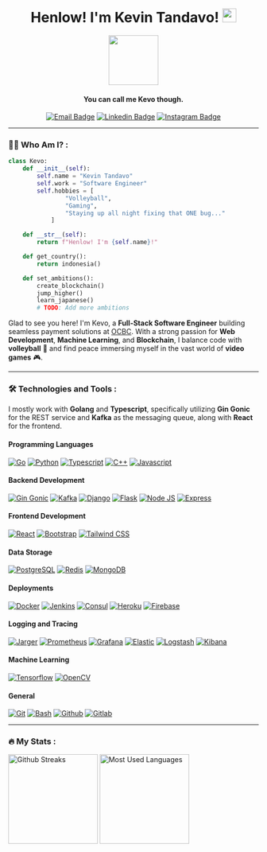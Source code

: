 <div id="header" align="center">
  <h1 align="center">Henlow! I'm Kevin Tandavo! <img src="https://media.giphy.com/media/hvRJCLFzcasrR4ia7z/giphy.gif" width="28px" height="28px"> </h1>
  <img src="https://media.giphy.com/media/lRLzrbhmh5pFf4jOga/giphy.gif" width="100"/>
  <h4 align="center">You can call me Kevo though.</h4>
  <div id="badges">
    <a href="https://mail.google.com/mail/?view=cm&fs=1&to=kevo211001@gmail.com&su=SUBJECT&body=BODY"><img src="https://img.shields.io/badge/kevo211001@gmail.com-critical?style=for-the-badge&logo=gmail&logoColor=white" alt="Email Badge"/></a>
    <a href="https://www.linkedin.com/in/kevin-tandavo/"><img src="https://img.shields.io/badge/LinkedIn-0077B5?style=for-the-badge&logo=linkedin&logoColor=white" alt="Linkedin Badge"/></a>
    <a href="https://www.instagram.com/kevintandavo/"><img src="https://img.shields.io/badge/Instagram-E4405F?style=for-the-badge&logo=instagram&logoColor=white" alt="Instagram Badge"/></a>
  </div>
</div>

---

### :man_technologist: Who Am I? : 
```python
class Kevo:
    def __init__(self):
        self.name = "Kevin Tandavo"
        self.work = "Software Engineer"
        self.hobbies = [
                "Volleyball",
                "Gaming",
                "Staying up all night fixing that ONE bug..."
            ]

    def __str__(self):
        return f"Henlow! I'm {self.name}!"

    def get_country():
        return indonesia()

    def set_ambitions():
        create_blockchain()
        jump_higher()
        learn_japanese()
        # TODO: Add more ambitions 
```
Glad to see you here! I'm Kevo, a **Full-Stack Software Engineer** building seamless payment solutions at [OCBC](https://www.ocbc.id/). With a strong passion for **Web Development**, **Machine Learning**, and **Blockchain**, I balance code with **volleyball** 🏐 and find peace immersing myself in the vast world of **video games** 🎮. 

---

### :hammer_and_wrench: Technologies and Tools :
I mostly work with **Golang** and **Typescript**, specifically utilizing **Gin Gonic** for the REST service and **Kafka** as the messaging queue, along with **React** for the frontend.

#### Programming Languages
<div> 
  <a href="https://go.dev"><img src="https://img.shields.io/badge/Go-00ADD8?style=for-the-badge&labelColor=ffffff&logoColor=00ADD8&logo=go" alt="Go"/></a>
  <a href="https://www.python.org"><img src="https://img.shields.io/badge/Python-3776AB?style=for-the-badge&labelColor=ffffff&logoColor=3776AB&logo=python" alt="Python"/></a>
  <a href="https://www.typescriptlang.org"><img src="https://img.shields.io/badge/TypeScript-3178C6?style=for-the-badge&labelColor=ffffff&logoColor=3178C6&logo=typescript" alt="Typescript"/></a>
  <a href="https://www.w3schools.com/cpp"><img src="https://img.shields.io/badge/C++-00599C?style=for-the-badge&labelColor=ffffff&logoColor=6295cb&logo=cplusplus" alt="C++"/></a>
  <a href="https://www.w3schools.com/js"><img src="https://img.shields.io/badge/JavaScript-F7DF1E?style=for-the-badge&labelColor=ffffff&logoColor=F7DF1E&logo=javascript" alt="Javascript"/></a>
</div>

#### Backend Development
<div> 
  <a href="https://gin-gonic.com/"><img src="https://img.shields.io/badge/Gin-008ECF?style=for-the-badge&labelColor=ffffff&logoColor=008ECF&logo=gin" alt="Gin Gonic"/></a>
  <a href="https://kafka.apache.org"><img src="https://img.shields.io/badge/Kafka-231F20?style=for-the-badge&labelColor=ffffff&logoColor=231F20&logo=apachekafka" alt="Kafka"/></a>
  <a href="https://www.djangoproject.com"><img src="https://img.shields.io/badge/Django-092E20?style=for-the-badge&labelColor=ffffff&logoColor=44b78a&logo=django" alt="Django"/></a>
  <a href="https://flask.palletsprojects.com"><img src="https://img.shields.io/badge/Flask-000000?style=for-the-badge&labelColor=ffffff&logoColor=000000&logo=flask" alt="Flask"/></a>
  <a href="https://nodejs.org"><img src="https://img.shields.io/badge/Node.js-339933?style=for-the-badge&labelColor=ffffff&logoColor=339933&logo=nodedotjs" alt="Node JS"/></a>
  <a href="https://expressjs.com"><img src="https://img.shields.io/badge/Express-000000?style=for-the-badge&labelColor=ffffff&logoColor=000000&logo=express" alt="Express"/></a>
</div>

#### Frontend Development
<div> 
  <a href="https://react.dev"><img src="https://img.shields.io/badge/React-61DAFB?style=for-the-badge&labelColor=ffffff&logoColor=61DAFB&logo=react" alt="React"/></a>
  <a href="https://getbootstrap.com"><img src="https://img.shields.io/badge/Bootstrap-9A52B3?style=for-the-badge&labelColor=ffffff&logoColor=9A52B3&logo=bootstrap" alt="Bootstrap"/></a>
  <a href="https://tailwindcss.com/"><img src="https://img.shields.io/badge/TailwindCSS-06B6D4?style=for-the-badge&labelColor=ffffff&logoColor=06B6D4&logo=tailwindcss" alt="Tailwind CSS"/></a>
</div>

#### Data Storage
<div> 
  <a href="https://www.postgresql.org"><img src="https://img.shields.io/badge/PostgreSQL-4169E1?style=for-the-badge&labelColor=ffffff&logoColor=4169E1&logo=postgresql" alt="PostgreSQL"/></a>
  <a href="https://redis.io"><img src="https://img.shields.io/badge/Redis-FF4438?style=for-the-badge&labelColor=ffffff&logoColor=FF4438&logo=redis" alt="Redis"/></a>
  <a href="https://www.mongodb.com"><img src="https://img.shields.io/badge/MongoDB-47A248?style=for-the-badge&labelColor=ffffff&logoColor=47A248&logo=mongodb" alt="MongoDB"/></a>
</div>

#### Deployments
<div>
  <a href="https://www.docker.com"><img src="https://img.shields.io/badge/Docker-2496ED?style=for-the-badge&labelColor=ffffff&logoColor=2496ED&logo=docker" alt="Docker"/></a>
  <a href="https://www.jenkins.io"><img src="https://img.shields.io/badge/Jenkins-D24939?style=for-the-badge&labelColor=ffffff&logoColor=D24939&logo=jenkins" alt="Jenkins"/></a>
  <a href="https://www.consul.io"><img src="https://img.shields.io/badge/Consul-F24C53?style=for-the-badge&labelColor=ffffff&logoColor=F24C53&logo=consul" alt="Consul"/></a>
  <a href="https://www.heroku.com"><img src="https://img.shields.io/badge/Heroku-430098?style=for-the-badge&labelColor=ffffff&logoColor=430098&logo=heroku" alt="Heroku"/></a>
  <a href="https://firebase.google.com"><img src="https://img.shields.io/badge/Firebase-DD2C00?style=for-the-badge&labelColor=ffffff&logoColor=DD2C00&logo=firebase" alt="Firebase"/></a>
</div>

#### Logging and Tracing
<div>
  <a href="https://www.jaegertracing.io"><img src="https://img.shields.io/badge/Jaeger-66CFE3?style=for-the-badge&labelColor=ffffff&logoColor=66CFE3&logo=jaeger" alt="Jarger"/></a>
  <a href="https://prometheus.io"><img src="https://img.shields.io/badge/Prometheus-E6522C?style=for-the-badge&labelColor=ffffff&logoColor=E6522C&logo=prometheus" alt="Prometheus"/></a>
  <a href="https://grafana.com"><img src="https://img.shields.io/badge/Grafana-F46800?style=for-the-badge&labelColor=ffffff&logoColor=F46800&logo=grafana" alt="Grafana"/></a>
  <a href="https://www.elastic.co"><img src="https://img.shields.io/badge/Elastic-005571?style=for-the-badge&labelColor=ffffff&logoColor=005571&logo=elastic" alt="Elastic"/></a>
  <a href="https://www.elastic.co/logstash"><img src="https://img.shields.io/badge/Logstash-3EBEB0?style=for-the-badge&labelColor=ffffff&logoColor=3EBEB0&logo=logstash" alt="Logstash"/></a>
  <a href="https://www.elastic.co/kibana"><img src="https://img.shields.io/badge/Kibana-1C6560?style=for-the-badge&labelColor=ffffff&logoColor=1C6560&logo=kibana" alt="Kibana"/></a>
</div>

#### Machine Learning
<div>
  <a href="https://www.tensorflow.org"><img src="https://img.shields.io/badge/Tensorflow-FF6F00?style=for-the-badge&labelColor=ffffff&logoColor=FF6F00&logo=tensorflow" alt="Tensorflow"/></a>
  <a href="https://opencv.org"><img src="https://img.shields.io/badge/OpenCV-0101FF?style=for-the-badge&labelColor=ffffff&logoColor=0101FF&logo=opencv" alt="OpenCV"/></a>
</div>

#### General
<div>
  <a href="https://git-scm.com"><img src="https://img.shields.io/badge/Git-F05032?style=for-the-badge&labelColor=ffffff&logoColor=F05032&logo=git" alt="Git"/></a>
  <a href="https://www.gnu.org/software/bash"><img src="https://img.shields.io/badge/Bash-1B1B1F?style=for-the-badge&labelColor=ffffff&logoColor=1B1B1F&logo=gnubash" alt="Bash"/></a>
  <a href="https://github.com"><img src="https://img.shields.io/badge/Github-181717?style=for-the-badge&labelColor=ffffff&logoColor=181717&logo=github" alt="Github"/></a>
  <a href="https://about.gitlab.com"><img src="https://img.shields.io/badge/Gitlab-FC6D26?style=for-the-badge&labelColor=ffffff&logoColor=FC6D26&logo=gitlab" alt="Gitlab"/></a>
</div>
                                                                
---

### :fire: My Stats :
<div>
  
  <img height="180px" src="http://streak-stats.demolab.com?user=Riyuze&theme=dark" alt="Github Streaks"/>
  <img height="180px" src="https://github-readme-stats.vercel.app/api/top-langs/?username=Riyuze&hide=jupyter%20notebook,css,procfile&show_icons=true&layout=compact&theme=dark&locale=en" alt="Most Used Languages"/>
  
</div>

